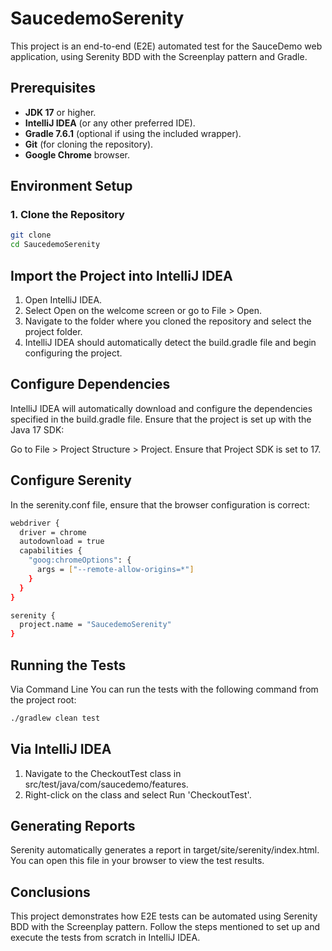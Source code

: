 # SaucedemoSerenity

This project is an end-to-end (E2E) automated test for the SauceDemo web application, using Serenity BDD with the Screenplay pattern and Gradle.

## Prerequisites

- **JDK 17** or higher.
- **IntelliJ IDEA** (or any other preferred IDE).
- **Gradle 7.6.1** (optional if using the included wrapper).
- **Git** (for cloning the repository).
- **Google Chrome** browser.

## Environment Setup

### 1. Clone the Repository

```bash
git clone 
cd SaucedemoSerenity
```
## Import the Project into IntelliJ IDEA

1. Open IntelliJ IDEA.
2. Select Open on the welcome screen or go to File > Open.
3. Navigate to the folder where you cloned the repository and select the project folder.
4. IntelliJ IDEA should automatically detect the build.gradle file and begin configuring the project.

## Configure Dependencies
IntelliJ IDEA will automatically download and configure the dependencies specified in the build.gradle file. Ensure that the project is set up with the Java 17 SDK:

Go to File > Project Structure > Project.
Ensure that Project SDK is set to 17.

## Configure Serenity
In the serenity.conf file, ensure that the browser configuration is correct:

```bash
webdriver {
  driver = chrome
  autodownload = true
  capabilities {
    "goog:chromeOptions": {
      args = ["--remote-allow-origins=*"]
    }
  }
}

serenity {
  project.name = "SaucedemoSerenity"
}
```
##  Running the Tests
Via Command Line
You can run the tests with the following command from the project root:
```bash
./gradlew clean test

```
## Via IntelliJ IDEA
1. Navigate to the CheckoutTest class in src/test/java/com/saucedemo/features.
2. Right-click on the class and select Run 'CheckoutTest'.

##  Generating Reports
Serenity automatically generates a report in target/site/serenity/index.html. You can open this file in your browser to view the test results.

## Conclusions
This project demonstrates how E2E tests can be automated using Serenity BDD with the Screenplay pattern. Follow the steps mentioned to set up and execute the tests from scratch in IntelliJ IDEA.

